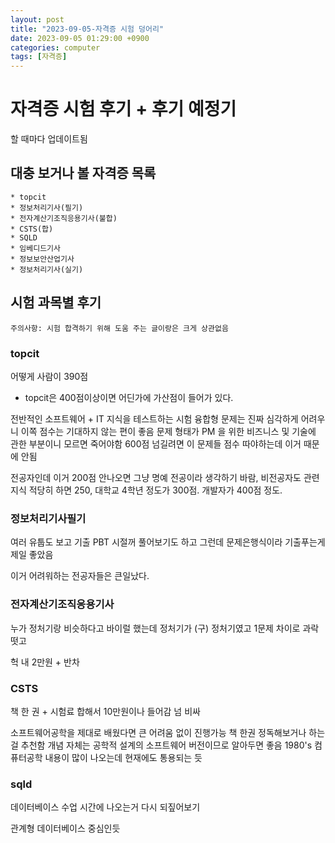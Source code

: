 ```yaml
---
layout: post
title: "2023-09-05-자격증 시험 덩어리"
date: 2023-09-05 01:29:00 +0900
categories: computer
tags: [자격증]
---
```

# 자격증 시험 후기 + 후기 예정기

할 때마다 업데이트됨

## 대충 보거나 볼 자격증 목록

```
* topcit
* 정보처리기사(필기)
* 전자계산기조직응용기사(불합)
* CSTS(합)
* SQLD
* 임베디드기사
* 정보보안산업기사
* 정보처리기사(실기)
```

## 시험 과목별 후기

```
주의사항: 시험 합격하기 위해 도움 주는 글이랑은 크게 상관없음 
```

### topcit

어떻게 사람이 390점

* topcit은 400점이상이면 어딘가에 가산점이 들어가 있다.

전반적인 소프트웨어 + IT 지식을 테스트하는 시험
융합형 문제는 진짜 심각하게 어려우니 이쪽 점수는 기대하지 않는 편이 좋음
문제 형태가 PM 을 위한 비즈니스 및 기술에 관한 부분이니 모르면 죽어야함
600점 넘길려면 이 문제들 점수 따야하는데 이거 때문에 안됨

전공자인데 이거 200점 안나오면 그냥 명예 전공이라 생각하기 바람, 비전공자도 관련 지식 적당히 하면 250, 대학교 4학년 정도가 300점. 개발자가 400점 정도.

### 정보처리기사필기

여러 유툽도 보고 기출 PBT 시절꺼 풀어보기도 하고 그런데 문제은행식이라 기출푸는게 제일 좋았음


이거 어려워하는 전공자들은 큰일났다.

### 전자계산기조직응용기사

누가 정처기랑 비슷하다고 바이럴 했는데 정처기가 (구) 정처기였고
1문제 차이로 과락떳고

헉
내 2만원 + 반차

### CSTS

책 한 권 + 시험료 합해서 10만원이나 들어감
넘 비싸


소프트웨어공학을 제대로 배웠다면 큰 어려움 없이 진행가능
책 한권 정독해보거나 하는걸 추천함
개념 자체는 공학적 설계의 소프트웨어 버전이므로 알아두면 좋음
1980's 컴퓨터공학 내용이 많이 나오는데 현재에도 통용되는 듯

### sqld

데이터베이스 수업 시간에 나오는거 다시 되짚어보기


관계형 데이터베이스 중심인듯
